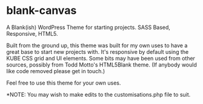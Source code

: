 blank-canvas
============

A Blank(ish) WordPress Theme for starting projects. SASS Based, Responsive, HTML5.

Built from the ground up, this theme was built for my own uses to have a great base to start new projects with. It's responsive by default using the KUBE CSS grid and UI elements. Some bits may have been used from other sources, possibly from Todd Motto's HTML5Blank theme. (If anybody would like code removed please get in touch.)

Feel free to use this theme for your own uses.

*NOTE: You may wish to make edits to the customisations.php file to suit.
